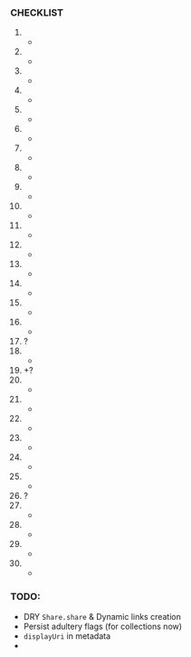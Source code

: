 

### CHECKLIST

1. +
2. -
3. -
4. -
5. -
6. -
7. -
8. +
9. -
10. +
11. -
12. -
13. +
14. +
15. +
16. +
17. ?
18. +
19. +?
20. +
21. +
22. +
23. +
24. +
25. +
26. ?
27. +
28. -
29. -
30. -


### TODO:

- DRY `Share.share` & Dynamic links creation
- Persist adultery flags (for collections now)
- `displayUri` in metadata
-
